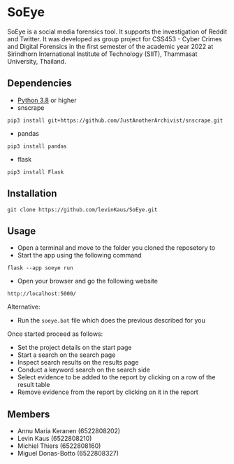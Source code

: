 # SoEye
SoEye is a social media forensics tool. It supports the investigation of Reddit and Twitter. It was developed as group project for CSS453 - Cyber Crimes and Digital Forensics in the first semester of the academic year 2022 at Sirindhorn International Institute of Technology (SIIT), Thammasat University, Thailand.

## Dependencies
- [Python 3.8](https://www.python.org/downloads/) or higher
- snscrape
```
pip3 install git+https://github.com/JustAnotherArchivist/snscrape.git
```
- pandas
```
pip3 install pandas
```
- flask
```
pip3 install Flask
```
## Installation
```
git clone https://github.com/levinKaus/SoEye.git
```

## Usage
- Open a terminal and move to the folder you cloned the reposetory to
- Start the app using the following command
```
flask --app soeye run
```
- Open your browser and go the following website
```
http://localhost:5000/
``` 


Alternative: 
- Run the `soeye.bat` file which does the previous described for you

Once started proceed as follows:
- Set the project details on the start page
- Start a search on the search page
- Inspect search results on the results page
- Conduct a keyword search on the search side
- Select evidence to be added to the report by clicking on a row of the result table
- Remove evidence from the report by clicking on it in the report


## Members
* Annu Maria Keranen (6522808202)
* Levin Kaus (6522808210)
* Michiel Thiers (6522808160)
* Miguel Donas-Botto (6522808327)
